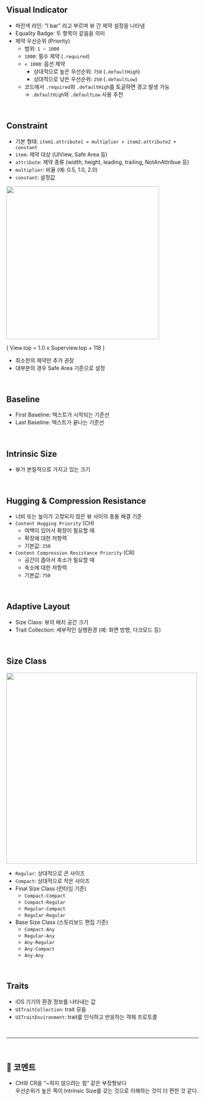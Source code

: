 ## Visual Indicator

- 파란색 라인: “I bar” 라고 부르며 뷰 간 제약 설정을 나타냄
- Equality Badge: 두 항목이 같음을 의미
- 제약 우선순위 (Priority)
    - 범위: `1 ~ 1000`
    - `1000`: 필수 제약 (`.required`)
    - `< 1000`: 옵션 제약
        - 상대적으로 높은 우선순위: `750` (`.defaultHigh`)
        - 상대적으로 낮은 우선순위: `250` (`.defaultLow`)
    - 코드에서 `.required`와 `.defaultHigh`를 토글하면 경고 발생 가능  
        → `.defaultHigh`와 `.defaultLow` 사용 추천

<br />

## Constraint

- 기본 형태: `item1.attribute1 = multiplier × item2.attribute2 + constant`
- `item`: 제약 대상 (UIView, Safe Area 등)
- `attribute`: 제약 종류 (width, height, leading, trailing, NotAnAttribue 등)
- `multiplier`:  비율 (예: 0.5, 1.0, 2.0)
- `constant`: 설정값

<image src="https://github.com/user-attachments/assets/f5f4ae3e-9f36-43c7-8f12-9da63c56562c" width="400" />

( View.top = 1.0 x Superview.top + 118 )

- 최소한의 제약만 추가 권장
- 대부분의 경우 Safe Area 기준으로 설정

<br />

## Baseline

- First Baseline: 텍스트가 시작되는 기준선
- Last Baseline: 텍스트가 끝나는 기준선

<br />

## Intrinsic Size

- 뷰가 본질적으로 가지고 있는 크기

<br />

## Hugging & Compression Resistance

- 너비 또는 높이가 고정되지 않은 뷰 사이의 충돌 해결 기준
- `Content Hugging Priority` (CH)
    - 여백이 있어서 확장이 필요할 때
    - 확장에 대한 저항력
    - 기본값: `250`
- `Content Compression Resistance Priority` (CR)
    - 공간이 좁아서 축소가 필요할 때
    - 축소에 대한 저항력
    - 기본값: `750`

<br />

## Adaptive Layout

- Size Class: 뷰의 배치 공간 크기
- Trait Collection: 세부적인 실행환경 (예: 화면 방향, 다크모드 등)

<br />

## Size Class

<image src="https://github.com/user-attachments/assets/67038621-2bca-4d06-bc7c-b182360d721e" width="500" />

- `Regular`: 상대적으로 큰 사이즈
- `Compact`: 상대적으로 작은 사이즈
- Final Size Class (런타임 기준)
    - `Compact-Compact`
    - `Compact-Regular`
    - `Regular-Compact`
    - `Regular-Regular`
- Base Size Class (스토리보드 편집 기준)
    - `Compact-Any`
    - `Regular-Any`
    - `Any-Regular`
    - `Any-Compact`
    - `Any-Any`

<br />

## Traits

- iOS 기기의 환경 정보를 나타내는 값
- `UITraitCollection`: trait 모음
- `UITraitEnvironment`: trait를 인식하고 반응하는 객체 프로토콜

<br />

---

<br />

## 🤔 코멘트

- CH와 CR을 “~하지 않으려는 힘” 같은 부정형보다  
  우선순위가 높은 쪽이 Intrinsic Size를 갖는 것으로 이해하는 것이 더 편한 것 같다.
